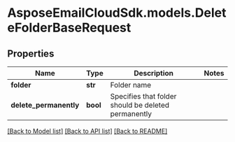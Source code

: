 # AsposeEmailCloudSdk.models.DeleteFolderBaseRequest

## Properties
Name | Type | Description | Notes
------------ | ------------- | ------------- | -------------
**folder** | **str** | Folder name | 
**delete_permanently** | **bool** | Specifies that folder should be deleted permanently | 

[[Back to Model list]](README.md#documentation-for-models) [[Back to API list]](README.md#documentation-for-api-endpoints) [[Back to README]](README.md)


